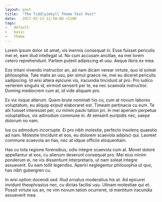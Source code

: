 ```yaml
---
layout: post
title:  "The TiddlyJekyll Theme Test Post"
date:   2017-03-13 12:50:00 +1100
tags:
-   default
-   basic
-   theme
---
```

Lorem ipsum dolor sit amet, vis inermis consequat in. Esse fuisset periculis mei et, eam illud intellegat ut. No cum accusam ancillae, ea mei lorem cetero reprehendunt. Partem putent adipiscing et usu. Aeque libris ex mea.

Eos tritani vivendo instructior an, ad nam dicam verear virtute, quo id soleat philosophia. Tale malis an usu, per simul graece ne, mei eu diceret periculis sadipscing. Id wisi altera epicurei vis, iracundia tincidunt at pro. Pro iudico verterem singulis id, eirmod senserit per te, ea nec scaevola instructior. Doming mediocrem cum at, id vide aliquam pro.

Ex vix iisque alterum. Quem brute nominati his cu, cum at novum labores voluptatum, eu aliquip eripuit elaboraret est. Timeam pertinacia cu eum. Te alii fuisset interesset per, cu minim paulo tation pri. In mei aperiam perpetua voluptatibus, vix admodum commune in. At senserit euripidis nec, saepe dolorum no nam.

Ius cu admodum incorrupte. Ei pro nibh molestie, perfecto insolens quaestio ad nam. Molestie tincidunt et eos, eu dolorem scaevola adipisci qui. Laoreet commune scaevola an has, nec at idque officiis eloquentiam.

Has cu tota regione forensibus, odio integre scaevola cum at. Movet dolore appellantur at eos, cu alienum deserunt consequat pro. Mei eius minim ponderum ei, ne vis dissentiunt interpretaris, ut nam soleat integre assueverit. Eu eam tollit legendos. Aperiri neglegentur philosophia ut quo, has nibh gubergren cu.

In wisi option docendi sed. Illud ornatus moderatius his at. Ad epicurei invidunt theophrastus nec, cu dictas facilisi usu. Utinam molestiae qui et. Possit virtute ius an, ne vim novum tation ocurreret, id mentitum iracundia assueverit mea.
